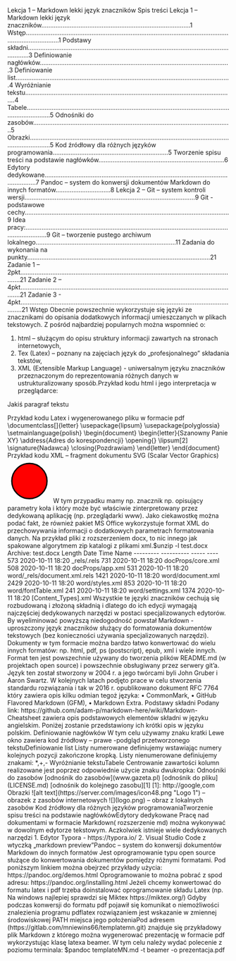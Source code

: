 Lekcja 1 – Markdown lekki język znaczników
Spis treści
Lekcja 1 – Markdown lekki język znaczników....................................................................................1
Wstęp...............................................................................................................................................1
Podstawy składni.............................................................................................................................3
Definiowanie nagłówków...........................................................................................................3
Definiowanie list.........................................................................................................................4
Wyróżnianie tekstu......................................................................................................................4
Tabele..........................................................................................................................................5
Odnośniki do zasobów................................................................................................................5
Obrazki........................................................................................................................................5
Kod źródłowy dla różnych języków programowania.................................................................5
Tworzenie spisu treści na podstawie nagłówków.......................................................................6
Edytory dedykowane.......................................................................................................................7
Pandoc – system do konwersji dokumentów Markdown do innych formatów...............................8
Lekcja 2 – Git – system kontroli wersji................................................................................................9
Git - podstawowe cechy...................................................................................................................9
Idea pracy:........................................................................................................................................9
Git – tworzenie pustego archiwum lokalnego...............................................................................11
Zadania do wykonania na punkty.......................................................................................................21
Zadanie 1 – 2pkt............................................................................................................................21
Zadanie 2 – 4pkt............................................................................................................................21
Zadanie 3 - 4pkt.............................................................................................................................21
Wstęp
Obecnie powszechnie wykorzystuje się języki ze znacznikami do opisania dodatkowych informacji
umieszczanych w plikach tekstowych. Z pośród najbardziej popularnych można wspomnieć o:
1. html – służącym do opisu struktury informacji zawartych na stronach internetowych,
2. Tex (Latex) – poznany na zajęciach język do „profesjonalnego” składania tekstów,
3. XML (Extensible Markup Language) - uniwersalnym języku znaczników przeznaczonym do
reprezentowania różnych danych w ustrukturalizowany sposób.Przykład kodu html i jego interpretacja w przeglądarce:
<!DOCTYPE html>
<html>
<head>
<meta charset="utf-8" />
<title>Przykład</title>
</head>
<body>
<p> Jakiś paragraf tekstu</p>
</body>
</html>
Przykład kodu Latex i wygenerowanego pliku w formacie pdf
\documentclass[]{letter}
\usepackage{lipsum}
\usepackage{polyglossia}
\setmainlanguage{polish}
\begin{document}
\begin{letter}{Szanowny Panie XY}
\address{Adres do korespondencji}
\opening{}
\lipsum[2]
\signature{Nadawca}
\closing{Pozdrawiam}
\end{letter}
\end{document}
Przykład kodu XML – fragment dokumentu SVG (Scalar Vector Graphics)
<!DOCTYPE html>
<html>
<body>
<svg height="100" width="100">
<circle cx="50" cy="50" r="40" stroke="black" stroke-width="3" fill="red" />
</svg>
</body>
</html>
W tym przypadku mamy np. znacznik np. <circle> opisujący parametry koła i który może być
właściwie zinterpretowany przez dedykowaną aplikację (np. przeglądarki www).
Jako ciekawostkę można podać fakt, że również pakiet MS Office wykorzystuje format XML do
przechowywania informacji o dodatkowych parametrach formatowania danych. Na przykład pliki z
rozszerzeniem docx, to nic innego jak spakowane algorytmem zip katalogi z plikami xml.$unzip -l test.docx
Archive: test.docx
Length Date Time Name
--------- ---------- ----- ----
573 2020-10-11 18:20 _rels/.rels
731 2020-10-11 18:20 docProps/core.xml
508 2020-10-11 18:20 docProps/app.xml
531 2020-10-11 18:20 word/_rels/document.xml.rels
1421 2020-10-11 18:20 word/document.xml
2429 2020-10-11 18:20 word/styles.xml
853 2020-10-11 18:20 word/fontTable.xml
241 2020-10-11 18:20 word/settings.xml
1374 2020-10-11 18:20 [Content_Types].xml
Wszystkie te języki znaczników cechują się rozbudowaną i złożoną składnią i dlatego do ich edycji
wymagają najczęściej dedykowanych narzędzi w postaci specjalizowanych edytorów. By
wyeliminować powyższą niedogodność powstał Markdown - uproszczony język znaczników
służący do formatowania dokumentów tekstowych (bez konieczności używania specjalizowanych
narzędzi). Dokumenty w tym formacie można bardzo łatwo konwertować do wielu innych
formatów: np. html, pdf, ps (postscript), epub, xml i wiele innych. Format ten jest powszechnie
używany do tworzenia plików README.md (w projektach open source) i powszechnie
obsługiwany przez serwery git’a. Język ten został stworzony w 2004 r. a jego twórcami byli John
Gruber i Aaron Swartz. W kolejnych latach podjęto prace w celu stworzenia standardu rozwiązania
i tak w 2016 r. opublikowano dokument RFC 7764 który zawiera opis kilku odmian tegoż języka:
• CommonMark,
• GitHub Flavored Markdown (GFM),
• Markdown Extra.
Podstawy składni
Podany link: https://github.com/adam-p/markdown-here/wiki/Markdown-Cheatsheet zawiera opis
podstawowych elementów składni w języku angielskim. Poniżej zostanie przedstawiony ich krótki
opis w języku polskim.
Definiowanie nagłówków
W tym celu używamy znaku kratki
Lewe okno zawiera kod źródłowy – prawe -podgląd przetworzonego tekstuDefiniowanie list
Listy numerowane definiujemy wstawiając numery kolejnych pozycji zakończone kropką.
Listy nienumerowane definiujemy znakami: *,+,-
Wyróżnianie tekstuTabele
Centrowanie zawartości kolumn realizowane jest poprzez odpowiednie użycie znaku dwukropka:
Odnośniki do zasobów
[odnośnik do zasobów](www.gazeta.pl)
[odnośnik do pliku](LICENSE.md)
[odnośnik do kolejnego zasobu][1]
[1]: http://google,com
Obrazki
![alt text](https://server.com/images/icon48.png "Logo 1") – obrazek z zasobów
internetowych
![](logo.png) – obraz z lokalnych zasobów
Kod źródłowy dla różnych języków programowaniaTworzenie spisu treści na podstawie nagłówkówEdytory dedykowane
Pracę nad dokumentami w formacie Markdown( rozszerzenie md) można wykonywać w
dowolnym edytorze tekstowym. Aczkolwiek istnieje wiele dedykowanych narzędzi
1. Edytor Typora - https://typora.io/
2. Visual Studio Code z wtyczką „markdown preview”Pandoc – system do konwersji dokumentów Markdown do
innych formatów
Jest oprogramowanie typu open source służące do konwertowania dokumentów
pomiędzy różnymi formatami.
Pod poniższym linkiem można obejrzeć przykłady użycia:
https://pandoc.org/demos.html
Oprogramowanie to można pobrać z spod adresu: https://pandoc.org/installing.html
Jeżeli chcemy konwertować do formatu latex i pdf trzeba doinstalować oprogramowanie
składu Latex (np. Na windows najlepiej sprawdzi się Miktex https://miktex.org/)
Gdyby podczas konwersji do formatu pdf pojawił się komunikat o niemożliwości
znalezienia programu pdflatex rozwiązaniem jest wskazanie w zmiennej środowiskowej
PATH miejsca jego położeniaPod adresem (https://gitlab.com/mniewins66/templatemn.git) znajduje się przykładowy plik
Markdown z którego można wygenerować prezentację w formacie pdf wykorzystując
klasę latexa beamer.
W tym celu należy wydać polecenie z poziomu terminala:
$pandoc templateMN.md -t beamer -o prezentacja.pdf